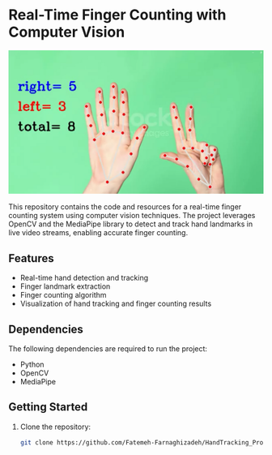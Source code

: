 # Real-Time Finger Counting with Computer Vision

![Project Demo](demo.png)

This repository contains the code and resources for a real-time finger counting system using computer vision techniques. The project leverages OpenCV and the MediaPipe library to detect and track hand landmarks in live video streams, enabling accurate finger counting.

## Features

- Real-time hand detection and tracking
- Finger landmark extraction
- Finger counting algorithm
- Visualization of hand tracking and finger counting results

## Dependencies

The following dependencies are required to run the project:

- Python 
- OpenCV 
- MediaPipe

## Getting Started

1. Clone the repository:

   ```bash
   git clone https://github.com/Fatemeh-Farnaghizadeh/HandTracking_Project.git